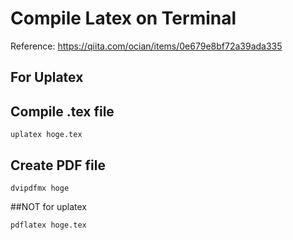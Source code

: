 # Compile Latex on Terminal

Reference: https://qiita.com/ocian/items/0e679e8bf72a39ada335


## For Uplatex
## Compile .tex file

```
uplatex hoge.tex
```

## Create PDF file

```
dvipdfmx hoge
```
##NOT for uplatex

```
pdflatex hoge.tex
```

